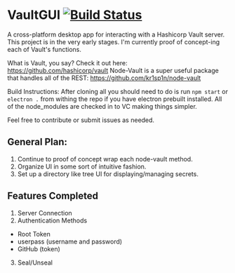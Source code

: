 # VaultGUI [![Build Status](https://travis-ci.org/jonsavage/VaultGUI.svg?branch=master)](https://travis-ci.org/jonsavage/VaultGUI)

A cross-platform desktop app for interacting with a Hashicorp Vault server.
This project is in the very early stages. I'm currently proof of concept-ing each of Vault's functions.

What is Vault, you say? Check it out here: https://github.com/hashicorp/vault
Node-Vault is a super useful package that handles all of the REST: https://github.com/kr1sp1n/node-vault

Build Instructions:
After cloning all you should need to do is run `npm start` or `electron .` from withing the repo if you have electron prebuilt installed. 
All of the node_modules are checked in to VC making things simpler.

Feel free to contribute or submit issues as needed.

## General Plan:
1. Continue to proof of concept wrap each node-vault method.
2. Organize UI in some sort of intuitive fashion.
3.  Set up a directory like tree UI for displaying/managing secrets. 

## Features Completed
1. Server Connection
2. Authentication Methods
 * Root Token
 * userpass (username and password)
 * GitHub (token)
3. Seal/Unseal


